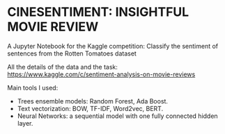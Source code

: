 # CINESENTIMENT: INSIGHTFUL MOVIE REVIEW
A Jupyter Notebook for the Kaggle competition: Classify the sentiment of sentences from the Rotten Tomatoes dataset

All the details of the data and the task: https://www.kaggle.com/c/sentiment-analysis-on-movie-reviews

Main tools I used:
- Trees ensemble models: Random Forest, Ada Boost.
- Text vectorization: BOW, TF-IDF, Word2vec, BERT.
- Neural Networks: a sequential model with one fully connected hidden layer.



